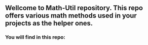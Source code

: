 ## Wellcome to Math-Util repository. This repo offers various math methods used in your projects as the helper ones.

### You will find in this repo:
